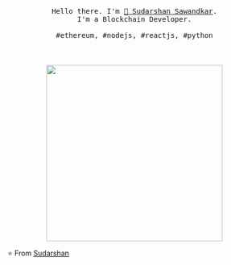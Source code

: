 <p align="center">
  <br>
  <br>
  <br>
  <samp>Hello there. I'm <a href="https://dev.to/sudarshansb143" target="_blank"> 👋 Sudarshan Sawandkar</a>.<br> I'm a Blockchain Developer.<br><br>#ethereum, #nodejs, #reactjs, #python</samp>
  <br>
  <br>
  <br>
  <br>
  <img src="https://media4.giphy.com/media/qgQUggAC3Pfv687qPC/200.webp?cid=ecf05e47629fn96y9yx6j22qm3kvzt78yw8d9qffrot2v68m&rid=200.webp&ct=g" width="350" />
</p>


⭐️ From [Sudarshan ](https://github.com/sudarshansb143)
